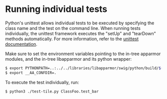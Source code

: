 # Running individual tests

Python's unittest allows individual tests to be executed by specifying the class name and the test on the command line.
When running tests individually, the unittest framework executes the "setUp" and "tearDown" methods automatically.
For more information, refer to the [unittest documentation](https://docs.python.org/3/library/unittest.html).

Make sure to set the environment variables pointing to the in-tree apparmor modules, and the in-tree libapparmor and its python wrapper:

```bash
$ export PYTHONPATH=..:../../libraries/libapparmor/swig/python/build/$(/usr/bin/python3 ../../libraries/libapparmor/swig/python/test/buildpath.py)
$ export __AA_CONFDIR=.
```

To execute the test individually, run:

```bash
$ python3 ./test-tile.py ClassFoo.test_bar
```
